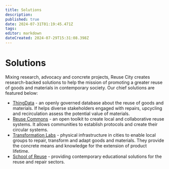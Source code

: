 ```yaml
---
title: Solutions
description: 
published: true
date: 2024-07-31T01:19:45.471Z
tags: 
editor: markdown
dateCreated: 2024-07-29T15:31:08.398Z
---
```


# Solutions

Mixing research, advocacy and concrete projects, Reuse City creates research-backed solutions to help the mission of promoting a greater reuse of goods and materials in contemporary society. Our chief solutions are featured below:

- [ThingData](/solutions/thingdata) - an openly governed database about the reuse of goods and materials. If helps diverse stakeholders engaged with repairs, upcycling and recirculation assess the potential value of materials.
- [Reuse Commons](/solutions/reuse-commons) - an open toolkit to create local and collaborative reuse systems. It allows communities to establish protocols and create their circular systems.
- [Transformation Labs](/solutions/transformation-labs) - physical infrastructure in cities to enable local groups to repair, transform and adapt goods and materials. They provide the concrete means and knowledge for the extension of product lifetime.
- [School of Reuse](/solutions/school) - providing contemporary educational solutions for the reuse and repair sectors.
